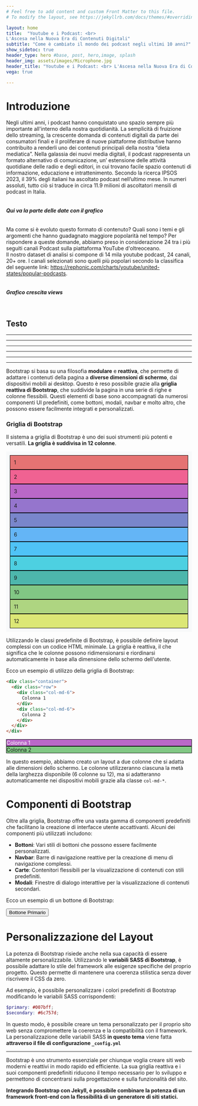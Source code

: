 ```yaml
---
# Feel free to add content and custom Front Matter to this file.
# To modify the layout, see https://jekyllrb.com/docs/themes/#overriding-theme-defaults

layout: home
title:  "Youtube e i Podcast: <br>
L'Ascesa nella Nuova Era di Contenuti Digitali"
subtitle: "Come è cambiato il mondo dei podcast negli ultimi 10 anni?"
show_sidetoc: true
header_type: hero #base, post, hero,image, splash
header_img: assets/images/Microphone.jpg
header_title: "Youtube e i Podcast: <br> L'Ascesa nella Nuova Era di Contenuti Digitali"
vega: true

---
```



# Introduzione

Negli ultimi anni, i podcast hanno conquistato uno spazio sempre più importante all'interno della nostra quotidianità. La semplicità di fruizione dello streaming, la crescente domanda di contenuti digitali da parte dei consumatori finali e il proliferare di nuove piattaforme distributive hanno contribuito a renderli uno dei contenuti principali della nostra “dieta mediatica”. Nella galassia dei nuovi media digitali, il podcast rappresenta un formato alternativo di comunicazione, un’ estensione delle attività quotidiane delle radio e degli editori, in cui trovano facile spazio contenuti di informazione, educazione e intrattenimento.
            Secondo la ricerca IPSOS 2023, il 39% degli italiani ha ascoltato podcast nell’ultimo mese. In numeri assoluti, tutto ciò si traduce in circa 11.9 milioni di ascoltatori mensili di podcast in Italia.
            <br>
            <br>
            <br>
            ***Qui va la parte delle date con il grafico***
            <br>
            <br>
            <br>
Ma come si è evoluto questo formato di contenuto? Quali sono i temi e gli argomenti che hanno guadagnato maggiore popolarità nel tempo? 
            Per rispondere a queste domande, abbiamo preso in considerazione 24 tra i più seguiti canali Podcast sulla piattaforma YouTube d'oltreoceano.
            <br>
            Il nostro dataset di analisi si compone di 14 mila youtube podcast, 24 canali, 20+ ore. I canali selezionati sono quelli più popolari secondo la classifica del seguente link: https://rephonic.com/charts/youtube/united-states/popular-podcasts.
            <br>
            <br>
            <br>
            ***Grafico crescita views***
            <br>
            <br>
            <br>


## Testo



<div class="container">
  <hr>
  <vegachart schema-url="{{site.baseurl}}/assets/charts/topic_tempo.json" style="width:'container';"></vegachart>
  <hr>
</div>

<hr>
<vegachart schema-url="{{site.baseurl}}/assets/charts/combined_chart.json" style="width: 100%"></vegachart>

<hr>

<hr>
<vegachart schema-url="{{site.baseurl}}/assets/charts/combined_chart.json" style="width: 100%;"></vegachart>
<hr>

Bootstrap si basa su una filosofia **modulare** e **reattiva**, che permette di adattare i contenuti della pagina a **diverse dimensioni di schermo**, dai dispositivi mobili ai desktop. Questo è reso possibile grazie alla **griglia reattiva di Bootstrap**, che suddivide la pagina in una serie di righe e colonne flessibili. Questi elementi di base sono accompagnati da numerosi componenti UI predefiniti, come bottoni, modali, navbar e molto altro, che possono essere facilmente integrati e personalizzati.

### Griglia di Bootstrap

Il sistema a griglia di Bootstrap è uno dei suoi strumenti più potenti e versatili. **La griglia è suddivisa in 12 colonne**.

<div class="container">
  <div class="row" style="background-color: #f8f9fa; padding: 10px; margin-bottom: 10px;">
    <div class="col-md-1" style="background-color: #e57373; padding: 10px; border: 1px solid #000;">1</div>
    <div class="col-md-1" style="background-color: #f06292; padding: 10px; border: 1px solid #000;">2</div>
    <div class="col-md-1" style="background-color: #ba68c8; padding: 10px; border: 1px solid #000;">3</div>
    <div class="col-md-1" style="background-color: #9575cd; padding: 10px; border: 1px solid #000;">4</div>
    <div class="col-md-1" style="background-color: #7986cb; padding: 10px; border: 1px solid #000;">5</div>
    <div class="col-md-1" style="background-color: #64b5f6; padding: 10px; border: 1px solid #000;">6</div>
    <div class="col-md-1" style="background-color: #4fc3f7; padding: 10px; border: 1px solid #000;">7</div>
    <div class="col-md-1" style="background-color: #4dd0e1; padding: 10px; border: 1px solid #000;">8</div>
    <div class="col-md-1" style="background-color: #4db6ac; padding: 10px; border: 1px solid #000;">9</div>
    <div class="col-md-1" style="background-color: #81c784; padding: 10px; border: 1px solid #000;">10</div>
    <div class="col-md-1" style="background-color: #aed581; padding: 10px; border: 1px solid #000;">11</div>
    <div class="col-md-1" style="background-color: #dce775; padding: 10px; border: 1px solid #000;">12</div>
  </div>
</div>

Utilizzando le classi predefinite di Bootstrap, è possibile definire layout complessi con un codice HTML minimale. La griglia è reattiva, il che significa che le colonne possono ridimensionarsi e riordinarsi automaticamente in base alla dimensione dello schermo dell'utente.

Ecco un esempio di utilizzo della griglia di Bootstrap:

```html
<div class="container">
  <div class="row">
    <div class="col-md-6">
      Colonna 1
    </div>
    <div class="col-md-6">
      Colonna 2
    </div>
  </div>
</div>
```
<div class="container">
  <div class="row">
    <div class="col-md-6" style="border: 1px solid black; background-color: #ba68c8; color: #FFFFFF;">
      Colonna 1
    </div>
    <div class="col-md-6" style="border: 1px solid black; background-color: #81c784;">
      Colonna 2
    </div>
  </div>
</div>

In questo esempio, abbiamo creato un layout a due colonne che si adatta alle dimensioni dello schermo. Le colonne utilizzeranno ciascuna la metà della larghezza disponibile (6 colonne su 12), ma si adatteranno automaticamente nei dispositivi mobili grazie alla classe `col-md-*`.

# Componenti di Bootstrap
Oltre alla griglia, Bootstrap offre una vasta gamma di componenti predefiniti che facilitano la creazione di interfacce utente accattivanti. Alcuni dei componenti più utilizzati includono:

- **Bottoni**: Vari stili di bottoni che possono essere facilmente personalizzati.
- **Navbar**: Barre di navigazione reattive per la creazione di menu di navigazione complessi.
- **Carte**: Contenitori flessibili per la visualizzazione di contenuti con stili predefiniti.
- **Modali**: Finestre di dialogo interattive per la visualizzazione di contenuti secondari.

Ecco un esempio di un bottone di Bootstrap:

<button type="button" class="btn btn-primary">Bottone Primario</button>

# Personalizzazione del Layout
La potenza di Bootstrap risiede anche nella sua capacità di essere altamente personalizzabile. 
Utilizzando le **variabili SASS di Bootstrap**, è possibile adattare lo stile del framework alle esigenze specifiche del proprio progetto. 
Questo permette di mantenere una coerenza stilistica senza dover riscrivere il CSS da zero.

Ad esempio, è possibile personalizzare i colori predefiniti di Bootstrap modificando le variabili SASS corrispondenti:

```scss
$primary: #007bff;
$secondary: #6c757d;
```
In questo modo, è possibile creare un tema personalizzato per il proprio sito web senza compromettere la coerenza e la compatibilità con il framework.
La personalizzazione delle variabili SASS **in questo tema** viene fatta **attraverso il file di configurazione `_config.yml`**


---

Bootstrap è uno strumento essenziale per chiunque voglia creare siti web moderni e reattivi in modo rapido ed efficiente.
La sua griglia reattiva e i suoi componenti predefiniti riducono il tempo necessario per lo sviluppo e permettono di concentrarsi sulla progettazione e sulla funzionalità del sito.

**Integrando Bootstrap con Jekyll, è possibile combinare la potenza di un framework front-end con la flessibilità di un generatore di siti statici.**